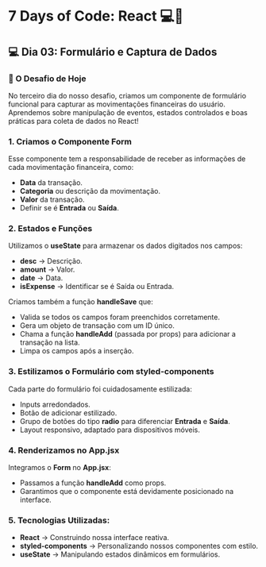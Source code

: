 # 7 Days of Code: React 💻💸

## 💻 Dia 03: Formulário e Captura de Dados

### 🚀 O Desafio de Hoje

No terceiro dia do nosso desafio, criamos um componente de formulário funcional para capturar as movimentações financeiras do usuário. Aprendemos sobre manipulação de eventos, estados controlados e boas práticas para coleta de dados no React!

### 1. Criamos o Componente **Form**

Esse componente tem a responsabilidade de receber as informações de cada movimentação financeira, como:

- **Data** da transação.
- **Categoria** ou descrição da movimentação.
- **Valor** da transação.
- Definir se é **Entrada** ou **Saída**.


### 2. Estados e Funções

Utilizamos o **useState** para armazenar os dados digitados nos campos:

- **desc** -> Descrição.
- **amount** -> Valor.
- **date** -> Data.
- **isExpense** -> Identificar se é Saída ou Entrada.

Criamos também a função **handleSave** que:

- Valida se todos os campos foram preenchidos corretamente.
- Gera um objeto de transação com um ID único.
- Chama a função **handleAdd** (passada por props) para adicionar a transação na lista.
- Limpa os campos após a inserção.

### 3. Estilizamos o Formulário com **styled-components**

Cada parte do formulário foi cuidadosamente estilizada:

- Inputs arredondados.
- Botão de adicionar estilizado.
- Grupo de botões do tipo **radio** para diferenciar **Entrada** e **Saída**.
- Layout responsivo, adaptado para dispositivos móveis.

### 4. Renderizamos no App.jsx

Integramos o **Form** no **App.jsx**:

- Passamos a função **handleAdd** como props.
- Garantimos que o componente está devidamente posicionado na interface.

### 5. Tecnologias Utilizadas:

- **React** -> Construindo nossa interface reativa.
- **styled-components** -> Personalizando nossos componentes com estilo.
- **useState** -> Manipulando estados dinâmicos em formulários.


